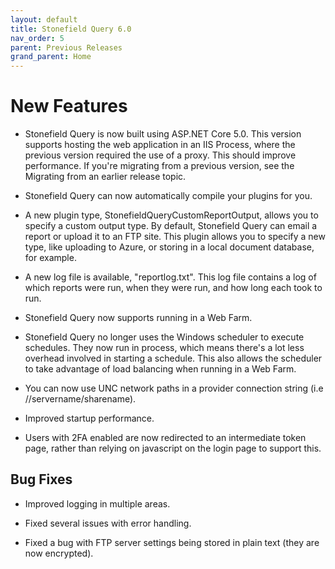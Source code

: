 ```yaml
---
layout: default
title: Stonefield Query 6.0
nav_order: 5
parent: Previous Releases
grand_parent: Home
---
```


# New Features

* Stonefield Query is now built using ASP.NET Core 5.0. This version supports hosting the web application in an IIS Process, where the previous version required the use of a proxy. This should improve performance. If you're migrating from a previous version, see the Migrating from an earlier release topic.

* Stonefield Query can now automatically compile your plugins for you.

* A new plugin type, StonefieldQueryCustomReportOutput, allows you to specify a custom output type. By default, Stonefield Query can email a report or upload it to an FTP site. This plugin allows you to specify a new type, like uploading to Azure, or storing in a local document database, for example.

* A new log file is available, "reportlog.txt". This log file contains a log of which reports were run, when they were run, and how long each took to run.

* Stonefield Query now supports running in a Web Farm.

* Stonefield Query no longer uses the Windows scheduler to execute schedules. They now run in process, which means there's a lot less overhead involved in starting a schedule. This also allows the scheduler to take advantage of load balancing when running in a Web Farm.

* You can now use UNC network paths in a provider connection string (i.e //servername/sharename).

* Improved startup performance.

* Users with 2FA enabled are now redirected to an intermediate token page, rather than relying on javascript on the login page to support this.

## Bug Fixes

* Improved logging in multiple areas.

* Fixed several issues with error handling.

* Fixed a bug with FTP server settings being stored in plain text (they are now encrypted).